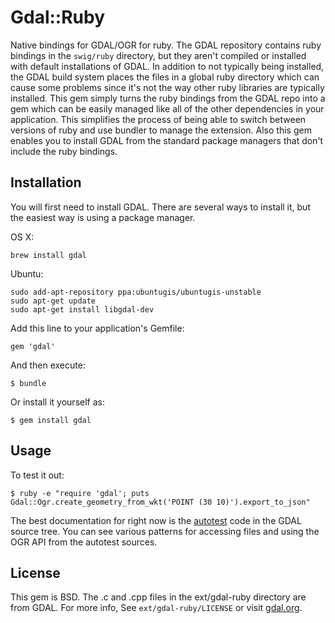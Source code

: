 # Gdal::Ruby

Native bindings for GDAL/OGR for ruby. The GDAL repository contains ruby bindings
in the `swig/ruby` directory, but they aren't compiled or installed with default
installations of GDAL. In addition to not typically being installed, the GDAL build
system places the files in a global ruby directory which can cause some problems since
it's not the way other ruby libraries are typically installed. This gem simply turns
the ruby bindings from the GDAL repo into a gem which can be easily managed like all
of the other dependencies in your application. This simplifies the process of being
able to switch between versions of ruby and use bundler to manage the extension. Also
this gem enables you to install GDAL from the standard package managers that don't
include the ruby bindings.

## Installation

You will first need to install GDAL. There are several ways to install it, but the
easiest way is using a package manager.

OS X:

    brew install gdal

Ubuntu:

    sudo add-apt-repository ppa:ubuntugis/ubuntugis-unstable
    sudo apt-get update
    sudo apt-get install libgdal-dev

Add this line to your application's Gemfile:

    gem 'gdal'

And then execute:

    $ bundle

Or install it yourself as:

    $ gem install gdal

## Usage

To test it out:

    $ ruby -e "require 'gdal'; puts Gdal::Ogr.create_geometry_from_wkt('POINT (30 10)').export_to_json"

The best documentation for right now is the [autotest](http://trac.osgeo.org/gdal/browser/trunk/autotest/ruby/ogr) code in the GDAL source tree. You can see various
patterns for accessing files and using the OGR API from the autotest sources.

## License

This gem is BSD. The .c and .cpp files in the ext/gdal-ruby directory are from GDAL. For more info,
See `ext/gdal-ruby/LICENSE` or visit [gdal.org](http://www.gdal.org/).
